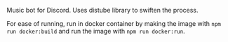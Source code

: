 Music bot for Discord. Uses distube library to swiften the process.

For ease of running, run in docker container by making the image with `npm run docker:build` and run the image with `npm run docker:run`.
